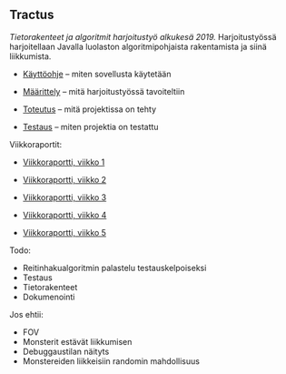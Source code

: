 ## Tractus

*Tietorakenteet ja algoritmit harjoitustyö alkukesä 2019.* Harjoitustyössä harjoitellaan Javalla luolaston algoritmipohjaista rakentamista ja siinä liikkumista. 


* [Käyttöohje](https://github.com/juhoaj/tiralabra-tractus/blob/master/documentation/käyttöohje.md) – miten sovellusta käytetään

* [Määrittely](https://github.com/juhoaj/tiralabra-tractus/blob/master/documentation/määrittely.md) – mitä harjoitustyössä tavoiteltiin

* [Toteutus](https://github.com/juhoaj/tiralabra-tractus/blob/master/documentation/toteutus.md) – mitä projektissa on tehty

* [Testaus](https://github.com/juhoaj/tiralabra-tractus/blob/master/documentation/testaus.md) – miten projektia on testattu


Viikkoraportit:

* [Viikkoraportti, viikko 1](https://github.com/juhoaj/tiralabra-tractus/blob/master/documentation/viikkoraportti_1.md)

* [Viikkoraportti, viikko 2](https://github.com/juhoaj/tiralabra-tractus/blob/master/documentation/viikkoraportti_2.md)

* [Viikkoraportti, viikko 3](https://github.com/juhoaj/tiralabra-tractus/blob/master/documentation/viikkoraportti_3.md)

* [Viikkoraportti, viikko 4](https://github.com/juhoaj/tiralabra-tractus/blob/master/documentation/viikkoraportti_4.md)

* [Viikkoraportti, viikko 5](https://github.com/juhoaj/tiralabra-tractus/blob/master/documentation/viikkoraportti_5.md)

Todo:
* Reitinhakualgoritmin palastelu testauskelpoiseksi
* Testaus
* Tietorakenteet
* Dokumenointi

Jos ehtii:
* FOV
* Monsterit estävät liikkumisen
* Debuggaustilan näityts
* Monstereiden liikkeisiin randomin mahdollisuus
